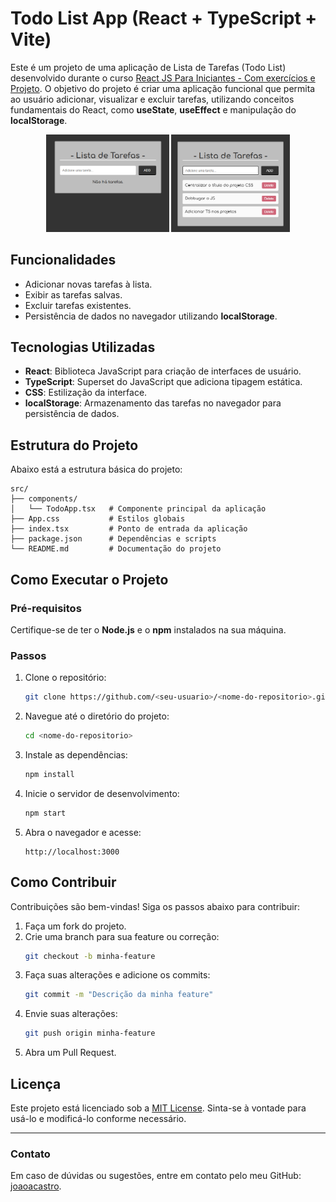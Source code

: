 # Todo List App (React + TypeScript + Vite)

Este é um projeto de uma aplicação de Lista de Tarefas (Todo List) desenvolvido durante o curso [React JS Para Iniciantes - Com exercícios e Projeto](https://www.udemy.com/share/10cfOj3@QiIIqvAhkNgooQY3FGLA9xoaKNfp66tTxXQom-5JRk82ZglFtdhWYiqIoE59z4Lt/). O objetivo do projeto é criar uma aplicação funcional que permita ao usuário adicionar, visualizar e excluir tarefas, utilizando conceitos fundamentais do React, como **useState**, **useEffect** e manipulação do **localStorage**.

<div align="center">
<img src="./src/images/001.png" width="197px">
<img src="./src/images/002.png" width="190px">
</div>

## Funcionalidades

- Adicionar novas tarefas à lista.
- Exibir as tarefas salvas.
- Excluir tarefas existentes.
- Persistência de dados no navegador utilizando **localStorage**.

## Tecnologias Utilizadas

- **React**: Biblioteca JavaScript para criação de interfaces de usuário.
- **TypeScript**: Superset do JavaScript que adiciona tipagem estática.
- **CSS**: Estilização da interface.
- **localStorage**: Armazenamento das tarefas no navegador para persistência de dados.

## Estrutura do Projeto

Abaixo está a estrutura básica do projeto:

```
src/
├── components/
│   └── TodoApp.tsx   # Componente principal da aplicação
├── App.css           # Estilos globais
├── index.tsx         # Ponto de entrada da aplicação
├── package.json      # Dependências e scripts
└── README.md         # Documentação do projeto
```

## Como Executar o Projeto

### Pré-requisitos

Certifique-se de ter o **Node.js** e o **npm** instalados na sua máquina.

### Passos

1. Clone o repositório:
   ```bash
   git clone https://github.com/<seu-usuario>/<nome-do-repositorio>.git
   ```

2. Navegue até o diretório do projeto:
   ```bash
   cd <nome-do-repositorio>
   ```

3. Instale as dependências:
   ```bash
   npm install
   ```

4. Inicie o servidor de desenvolvimento:
   ```bash
   npm start
   ```

5. Abra o navegador e acesse:
   ```
   http://localhost:3000
   ```

## Como Contribuir

Contribuições são bem-vindas! Siga os passos abaixo para contribuir:

1. Faça um fork do projeto.
2. Crie uma branch para sua feature ou correção:
   ```bash
   git checkout -b minha-feature
   ```
3. Faça suas alterações e adicione os commits:
   ```bash
   git commit -m "Descrição da minha feature"
   ```
4. Envie suas alterações:
   ```bash
   git push origin minha-feature
   ```
5. Abra um Pull Request.

## Licença

Este projeto está licenciado sob a [MIT License](https://opensource.org/licenses/MIT). Sinta-se à vontade para usá-lo e modificá-lo conforme necessário.

---

### Contato

Em caso de dúvidas ou sugestões, entre em contato pelo meu GitHub: [joaoacastro](https://github.com/joaoacastro).
